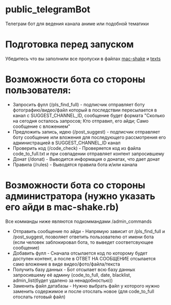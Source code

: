 # public_telegramBot
Телеграм бот для ведения канала аниме или подобной тематики
# Подготовка перед запуском
Убедитесь что вы заполнили все пропуски в файлах [mac-shake](https://github.com/ALEKSEYR554/public_telegramBot-/blob/main/library/mac-shake.rb) и [texts](https://github.com/ALEKSEYR554/public_telegramBot-/blob/main/library/texts.rb)
# Возможности бота со стороны пользователя:
+ Запросить фулл (/pls_find_full) - подписчик отправляет боту фотографию/видео/файл который в последствии пересылается в канал с SUGGEST_CHANNEL_ID, сообщение будет формата "Сколько на сегодня осталось запросов; Кто отправил, его айди; Само сообщение с вложением"
+ Предложить запись, идею (/post_suggest) - подписчик отправляет боту сообщение или вложения для последующего рассмотрения его администрацией в SUGGEST_CHANNEL_ID канал
+ Проверить код (/code_check) - Проверяется код из файла code_to_full.txt и при совпадении отправляет контент запросившему
+ Донат (/donat) - Выводится информация о донатах, что дает донат
+ Правила (/rules) - Выводятся правила бота и/или канала
# Возможности бота со стороны администратора (нужно указать его айди в mac-shake.rb)
Все комманды ниже являются подкоммандами /admin_commands
+ Отправить сообщение по айди - Напрямую зависит от /pls_find_full и /post_suggest, позволяет ответить пользователю от имени бота (если человек заблокировал бота, то выведет соответсвующее сообщение)
+ Добавить фулл - Сначала отсылается код по которому будет доступен контент, а после в ОТВЕТ НА СООБЩЕНИЕ отсылается само вложение в виде видео/фото/файла/текста
+ Получить базу данных - Бот отсылает всю базу данных запросившему её админу (code_to_full, date, blacklist, admin_list(будет удалено за ненадобностью))
+ Заменить файл датабазы - Нужно выбрать файл у которого нужно заменить содержимое и после отослать новое (для code_to_full отослать готовый файл)
